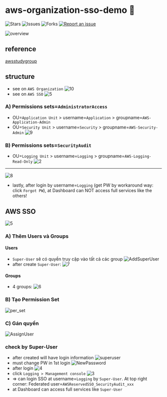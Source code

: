 # aws-organization-sso-demo 🐳

![Stars](https://img.shields.io/github/stars/tquangdo/aws-organization-sso-demo?color=f05340)
![Issues](https://img.shields.io/github/issues/tquangdo/aws-organization-sso-demo?color=f05340)
![Forks](https://img.shields.io/github/forks/tquangdo/aws-organization-sso-demo?color=f05340)
[![Report an issue](https://img.shields.io/badge/Support-Issues-green)](https://github.com/tquangdo/aws-organization-sso-demo/issues/new)

![overview](screenshots/overview.png)

## reference
[awsstudygroup](https://000012.awsstudygroup.com/vi)

## structure
- see on `AWS Organization`
![10](screenshots/10.png)
- see on `AWS SSO`
![5](screenshots/5.png)
### A) Permissions sets=`AdministratorAccess`
- OU=`Application Unit` > username=`Application` > groupname=`AWS-Application-Admin`
- OU=`Security Unit` > username=`Security` > groupname=`AWS-Security-Admin`
![9](screenshots/9.png)
### B) Permissions sets=`SecurityAudit`
- OU=`Logging Unit` > username=`Logging` > groupname=`AWS-Logging-Read-Only`
![2](screenshots/2.png)
---
![8](screenshots/8.png)
- lastly, after login by username=`Logging` (get PW by workaround way: click `Forgot PW`), at Dashboard can NOT access full services like the others!

## AWS SSO
![5](screenshots/5.png)
### A) Thêm Users và Groups
#### Users
- `Super-User` sẽ có quyền truy cập vào tất cả các group
![AddSuperUser](screenshots/AddSuperUser.png)
- after create `Super-User`:
![7](screenshots/7.png)
#### Groups
- 4 groups:
![6](screenshots/6.png)
### B) Tạo Permission Set
![per_set](screenshots/per_set.png)
### C) Gán quyền
![AssignUser](screenshots/AssignUser.png)
### check by Super-User
- after created will have login information
![superuser](screenshots/superuser.png)
- must change PW in 1st login
![NewPassword](screenshots/NewPassword.png)
- after login
![4](screenshots/4.png)
- click `Logging > Management console`
![3](screenshots/3.png)
- => can login SSO at username=`Logging` by `Super-User`. At top right corner: Federated user=`AWSReservedSSO_SecurityAudit_xxx`
- at Dashboard can access full services like `Super-User`

